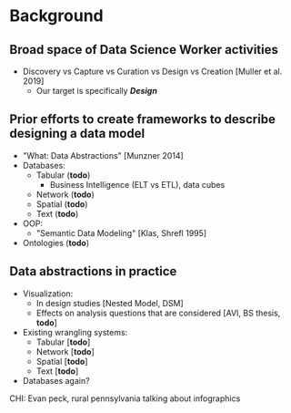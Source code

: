 # Background
## Broad space of Data Science Worker activities
- Discovery vs Capture vs Curation vs Design vs Creation [Muller et al. 2019]
  - Our target is specifically ***Design***

## Prior efforts to create frameworks to describe designing a data model
- "What: Data Abstractions" [Munzner 2014]
- Databases:
  - Tabular (**todo**)
    - Business Intelligence (ELT vs ETL), data cubes
  - Network (**todo**)
  - Spatial (**todo**)
  - Text (**todo**)
- OOP:
  - "Semantic Data Modeling" [Klas, Shrefl 1995]
- Ontologies (**todo**)

## Data abstractions in practice
- Visualization:
  - In design studies [Nested Model, DSM]
  - Effects on analysis questions that are considered [AVI, BS thesis, **todo**]
- Existing wrangling systems:
  - Tabular [**todo**]
  - Network [**todo**]
  - Spatial [**todo**]
  - Text [**todo**]
- Databases again?




CHI: Evan peck, rural pennsylvania talking about infographics
